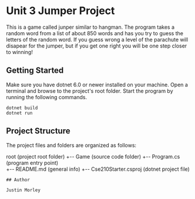 # Unit 3 Jumper Project

This is a game called junper similar to hangman. The program takes a random word from a list of about 850 words and has you try to guess the letters of the random word. If you guess wrong a level of the parachute will disapear for the jumper, but if you get one right you will be one step closer to winning!

## Getting Started
Make sure you have dotnet 6.0 or newer installed on your machine. Open 
a terminal and browse to the project's root folder. Start the program 
by running the following commands.
```
dotnet build
dotnet run 
```

## Project Structure
The project files and folders are organized as follows:

root                    (project root folder)
+-- Game                (source code folder)
+-- Program.cs          (program entry point)    
+-- README.md           (general info)
+-- Cse210Starter.csproj       (dotnet project file)
```
## Author  

Justin Morley
